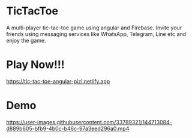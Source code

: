 # TicTacToe

A multi-player tic-tac-toe game using angular and Firebase. Invite your friends using messaging services like WhatsApp, Telegram, Line etc and enjoy the game.

# Play Now!!!

https://tic-tac-toe-angular-pizi.netlify.app

# Demo

https://user-images.githubusercontent.com/33789321/144713084-d889b605-bfb9-4b0c-b46c-97a3eed296a0.mp4

